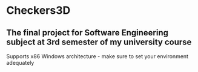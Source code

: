# Checkers3D

## The final project for Software Engineering subject at 3rd semester of my university course

Supports x86 Windows architecture - make sure to set your environment adequately
